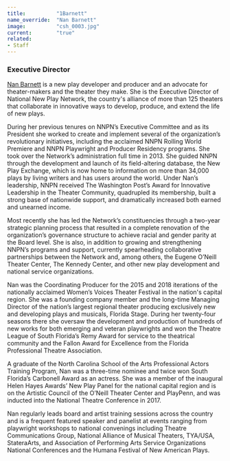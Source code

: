 ```yaml
---
title:          "1Barnett"
name_override:  "Nan Barnett"
image:          "csh_0003.jpg"
current:        "true"
related:
- Staff
---
```


### Executive Director

[Nan Barnett](https://newplayexchange.org/users/524/nan-barnett) is a new play developer and producer and an advocate for theater-makers and the theater they make. She is the Executive Director of National New Play Network, the country's alliance of more than 125 theaters that collaborate in innovative ways to develop, produce, and extend the life of new plays.

During her previous tenures on NNPN’s Executive Committee and as its President she worked to create and implement several of the organization’s revolutionary initiatives, including the acclaimed NNPN Rolling World Premiere and NNPN Playwright and Producer Residency programs. She took over the Network’s administration full time in 2013. She guided NNPN through the development and launch of its field-altering database, the New Play Exchange, which is now home to information on more than 34,000 plays by living writers and has users around the world. Under Nan’s leadership, NNPN received The Washington Post’s Award for Innovative Leadership in the Theater Community, quadrupled its membership, built a strong base of nationwide support, and dramatically increased both earned and unearned income.

Most recently she has led the Network’s constituencies through a two-year strategic planning process that resulted in a complete renovation of the organization’s governance structure to achieve racial and gender parity at the Board level. She is also, in addition to growing and strengthening NNPN’s programs and support, currently spearheading collaborative partnerships between the Network and, among others, the Eugene O’Neill Theater Center, The Kennedy Center, and other new play development and national service organizations.

Nan was the Coordinating Producer for the 2015 and 2018 iterations of the nationally acclaimed Women’s Voices Theater Festival in the nation's capital region. She was a founding company member and the long-time Managing Director of the nation’s largest regional theater producing exclusively new and developing plays and musicals, Florida Stage. During her twenty-four seasons there she oversaw the development and production of hundreds of new works for both emerging and veteran playwrights and won the Theatre League of South Florida’s Remy Award for service to the theatrical community and the Fallon Award for Excellence from the Florida Professional Theatre Association.

A graduate of the North Carolina School of the Arts Professional Actors Training Program, Nan was a three-time nominee and twice won South Florida’s Carbonell Award as an actress. She was a member of the inaugural Helen Hayes Awards’ New Play Panel for the national capital region and is on the Artistic Council of the O’Neill Theater Center and PlayPenn, and was inducted into the National Theatre Conference in 2017.

Nan regularly leads board and artist training sessions across the country and is a frequent featured speaker and panelist at events ranging from playwright workshops to national convenings including Theatre Communications Group, National Alliance of Musical Theaters, TYA/USA, StateraArts, and Association of Performing Arts Service Organizations National Conferences and the Humana Festival of New American Plays.
